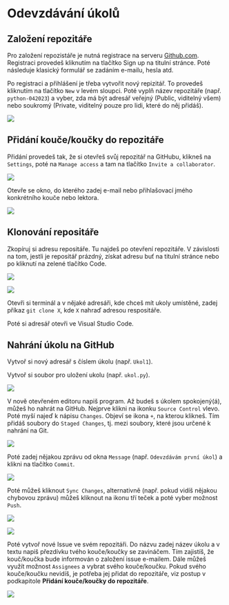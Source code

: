 # Odevzdávání úkolů

## Založení repozitáře

Pro založení repozistáře je nutná registrace na serveru [Github.com](https://github.com/). Registraci provedeš kliknutím na tlačítko Sign up na titulní stránce. Poté následuje klasický formulář se zadáním e-mailu, hesla atd.

Po registraci a přihlášení je třeba vytvořit nový repizitář. To provedeš kliknutím na tlačítko `New` v levém sloupci. Poté vyplň název repozitáře (např. `python-042023`) a vyber, zda má být adresář veřejný (Public, viditelný všem) nebo soukromý (Private, viditelný pouze pro lidi, které do něj přidáš).

![](images/0a.png)

## Přidání kouče/koučky do repozitáře

Přidání provedeš tak, že si otevřeš svůj repozitář na GitHubu, klikneš na `Settings`, poté na `Manage access` a tam na tlačítko `Invite a collaborator`.

![](images/0.png)

Otevře se okno, do kterého zadej e-mail nebo přihlašovací jmého konkrétního kouče nebo lektora.

![](images/0b.png)

## Klonování repositáře

Zkopíruj si adresu repositáře. Tu najdeš po otevření repozitáře. V závislosti na tom, jestli je repositář prázdný, získat adresu buť na titulní stránce nebo po kliknutí na zelené tlačítko Code.

![](images/1a.png)

![](images/1b.png)

Otevři si terminál a v nějaké adresáři, kde chceš mít ukoly umístěné, zadej příkaz `git clone X`, kde `X` nahraď adresou respositáře.

Poté si adresář otevři ve Visual Studio Code.

## Nahrání úkolu na GitHub

Vytvoř si nový adresář s číslem úkolu (např. `Ukol1`).

Vytvoř si soubor pro uložení ukolu (např. `ukol.py`).

![](images/2.png)

V nově otevřeném editoru napiš program. Až budeš s úkolem spokojený(á), můžeš ho nahrát na GitHub. Nejprve klikni na ikonku `Source Control` vlevo. Poté myší najeď k nápisu `Changes`. Objeví se ikona `+`, na kterou klikneš. Tím přidáš soubory do `Staged Changes`, tj. mezi soubory, které jsou určené k nahrání na Git.

![](images/3.png)

Poté zadej nějakou zprávu od okna `Message` (např. `Odevzdávám první úkol`) a klikni na tlačítko `Commit`.

![](images/4.png)

Poté můžeš kliknout `Sync Changes`, alternativně (např. pokud vidíš nějakou chybovou zprávu) můžeš kliknout na ikonu tří teček a poté vyber možnost `Push`.

![](images/5a.png)

![](images/5b.png)

Poté vytvoř nové Issue ve svém repozitáři. Do názvu zadej název úkolu a v textu napiš přezdívku tvého kouče/koučky se zavináčem. Tím zajistíš, že kouč/koučka bude informován o založení issue e-mailem. Dále můžeš využít možnost `Assignees` a vybrat svého kouče/koučku. Pokud svého kouče/koučku nevidíš, je potřeba jej přidat do repozitáře, viz postup v podkapitole **Přidání kouče/koučky do repozitáře**.

![](images/6.png)
